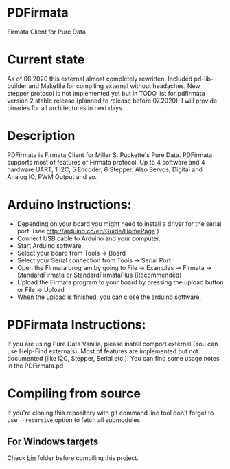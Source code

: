 # PDFirmata
Firmata Client for Pure Data

# Current state
As of 06.2020 this external almost completely rewritten. Included pd-lib-builder and Makefile for compiling external without headaches. New stepper protocol is not implemented yet but in TODO list for pdfirmata version 2 stable release (planned to release before 07.2020). I will provide binaries for all architectures in next days.

# Description

PDFirmata is Firmata Client for Miller S. Puckette's Pure Data. PDFirmata supports most of features of Firmata protocol. Up to 4 software and 4 hardware UART, 1 I2C, 5 Encoder, 6 Stepper. Also Servos, Digital and Analog IO, PWM Output and so.

# Arduino Instructions:

* Depending on your board you might need to install a driver for the serial port. (see http://arduino.cc/en/Guide/HomePage )
* Connect USB cable to Arduino and your computer.
* Start Arduino software.
* Select your board from Tools -> Board
* Select your Serial connection from Tools -> Serial Port
* Open the Firmata program by going to File -> Examples -> Firmata -> StandardFirmata or StandardFirmataPlus (Recommended)
* Upload the Firmata program to your board by pressing the upload button or File -> Upload
* When the upload is finished, you can close the arduino software.

# PDFirmata Instructions:

If you are using Pure Data Vanilla, please install comport external (You can use Help-Find externals). 
Most of features are implemented but not documented (like I2C, Stepper, Serial etc.). 
You can find some usage notes in the PDFirmata.pd

# Compiling from source

If you're cloning this repository with git command line tool don't forget to use `--recursive` option to fetch all submodules.

## For Windows targets

Check [bin](bin/) folder before compiling this project.